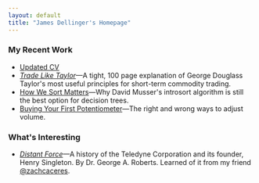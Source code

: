 ```yaml
---
layout: default
title: "James Dellinger's Homepage"
---
```

### My Recent Work
* [Updated CV](/cv)
* [*Trade Like Taylor*](https://www.amazon.com/Trade-Like-Taylor-Douglass-Short-Term/dp/B0DWPR9FS9/)—A tight, 100 page explanation of George Douglass Taylor's most useful principles for short-term commodity trading.
* [How We Sort Matters](https://github.com/jamesdellinger/recent-work/blob/main/numerical_sorting_speed_experiments.ipynb)—Why David Musser's introsort algorithm is still the best option for decision trees.
* [Buying Your First Potentiometer]()—The right and wrong ways to adjust volume.

### What's Interesting
* [*Distant Force*](https://archive.org/details/distantforcememo0000robe/page/n3/mode/2up)—A history of the Teledyne Corporation and its founder, Henry Singleton. By Dr. George A. Roberts. Learned of it from my friend [@zachcaceres](https://x.com/zachcaceres/status/1849803042478055883).